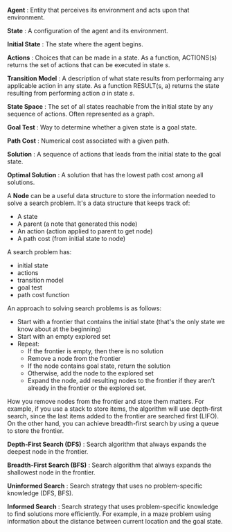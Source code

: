 __Agent__ : Entity that perceives its environment and acts upon that environment.

__State__ : A configuration of the agent and its environment.

__Initial State__ : The state where the agent begins.

__Actions__ : Choices that can be made in a state. As a function, ACTIONS(s) returns the set of actions that can be executed in state _s_.

__Transition Model__ : A description of what state results from performaing any applicable action in any state. As a function RESULT(s, a) returns the state resulting from performing action _a_ in state _s_.

__State Space__ : The set of all states reachable from the initial state by any sequence of actions. Often represented as a graph.

__Goal Test__ : Way to determine whether a given state is a goal state.

__Path Cost__ : Numerical cost associated with a given path.

__Solution__ : A sequence of actions that leads from the initial state to the goal state.

__Optimal Solution__ : A solution that has the lowest path cost among all solutions.

A __Node__ can be a useful data structure to store the information needed to solve a search problem. It's a data structure that keeps track of:

* A state
* A parent (a note that generated this node)
* An action (action applied to parent to get node)
* A path cost (from initial state to node)

A search problem has:
* initial state
* actions
* transition model
* goal test
* path cost function

An approach to solving search problems is as follows:
* Start with a frontier that contains the initial state (that's the only state we know about at the beginning)
* Start with an empty explored set
* Repeat:
    * If the frontier is empty, then there is no solution
    * Remove a node from the frontier
    * If the node contains goal state, return the solution
    * Otherwise, add the node to the explored set
    * Expand the node, add resulting nodes to the frontier if they aren't already in the frontier or the explored set.

How you remove nodes from the frontier and store them matters. For example, if you use a stack to store items, the algorithm will use depth-first search, since the last items added to the frontier are searched first (LIFO). On the other hand, you can achieve breadth-first search by using a queue to store the frontier.

__Depth-First Search (DFS)__ : Search algorithm that always expands the deepest node in the frontier.

__Breadth-First Search (BFS)__ : Search algorithm that always expands the shallowest node in the frontier.

__Uninformed Search__ : Search strategy that uses no problem-specific knowledge (DFS, BFS).

__Informed Search__ : Search strategy that uses problem-specific knowledge to find solutions more efficiently. For example, in a maze problem using information about the distance between current location and the goal state.